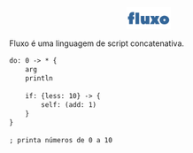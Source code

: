 <p align="center">
	<img src="assets/fluxo_logo.png" height="40">
</p>

Fluxo é uma linguagem de script concatenativa.

```
do: 0 -> * {
	arg
	println

	if: {less: 10} -> {
		self: (add: 1)
	}
}

; printa números de 0 a 10
```
